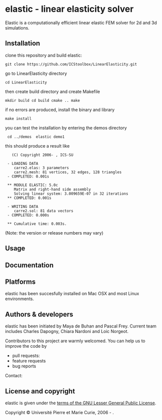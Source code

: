 # elastic - linear elasticity solver
Elastic is a computationally efficient linear elastic FEM solver for 2d and 3d simulations.

## Installation
clone this repository and build elastic:

` git clone https://github.com/ICStoolbox/LinearElasticity.git `

go to LinearElasticity directory

` cd LinearElasticity `

then create build directory and create Makefile

`mkdir build
cd build
cmake ..
make`

if no errors are produced, install the binary and library

` make install ` 

you can test the installation by entering the demos directory

` cd ../demos 
elastic demo1`

this should produce a result like

```- ELASTIC, Release 5.0c, Jan.19, 2016
   (C) Copyright 2006- , ICS-SU

 - LOADING DATA
    carre2.elas: 3 parameters
    carre2.mesh: 81 vertices, 32 edges, 128 triangles
 - COMPLETED: 0.001s

 ** MODULE ELASTIC: 5.0c
    Matrix and right-hand side assembly
    Solving linear system: 3.009659E-07 in 32 iterations
 ** COMPLETED: 0.001s

 - WRITING DATA
    carre2.sol: 81 data vectors
 - COMPLETED: 0.000s

 ** Cumulative time: 0.003s.
```
(Note: the version or release numbers may vary)

## Usage

## Documentation

## Platforms
elastic has been succesfully installed on Mac OSX and most Linux environments. 
   
## Authors & developers
elastic has been initiated by Maya de Buhan and Pascal Frey. Current team includes Charles Dapogny, Chiara Nardoni and Loic Norgeot.

Contributors to this project are warmly welcomed. You can help us to improve the code by 
* pull requests: 
* feature requests
* bug reports

Contact: 

## License and copyright
elastic is given under the [terms of the GNU Lesser General Public License](https://raw.githubusercontent.com/MmgTools/mmg/master/LICENSE).

Copyright © Université Pierre et Marie Curie, 2006 - .